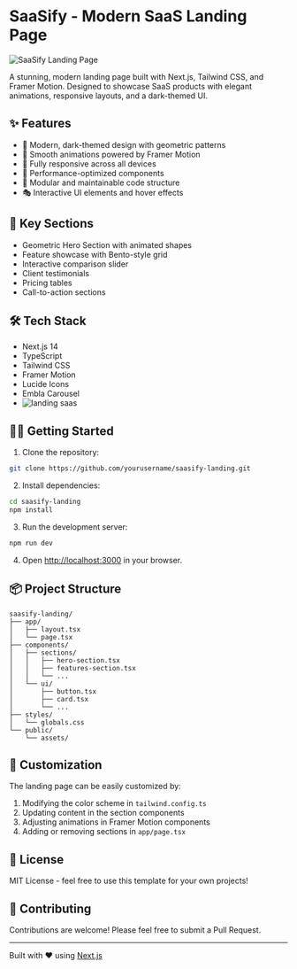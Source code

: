 # SaaSify - Modern SaaS Landing Page

![SaaSify Landing Page](public/placeholder-logo.png)

A stunning, modern landing page built with Next.js, Tailwind CSS, and Framer Motion. Designed to showcase SaaS products with elegant animations, responsive layouts, and a dark-themed UI.

## ✨ Features

- 🎨 Modern, dark-themed design with geometric patterns
- 🌊 Smooth animations powered by Framer Motion
- 📱 Fully responsive across all devices
- 🎯 Performance-optimized components
- 🔧 Modular and maintainable code structure
- 🎭 Interactive UI elements and hover effects

## 🚀 Key Sections

- Geometric Hero Section with animated shapes
- Feature showcase with Bento-style grid
- Interactive comparison slider
- Client testimonials
- Pricing tables
- Call-to-action sections

## 🛠️ Tech Stack

- Next.js 14
- TypeScript
- Tailwind CSS
- Framer Motion
- Lucide Icons
- Embla Carousel
- ![landing saas](https://github.com/user-attachments/assets/3583e655-36cb-4aaf-8c00-cd1131703145)


## 🏃‍♂️ Getting Started

1. Clone the repository:

```bash
git clone https://github.com/yourusername/saasify-landing.git
```

2. Install dependencies:

```bash
cd saasify-landing
npm install
```

3. Run the development server:

```bash
npm run dev
```

4. Open [http://localhost:3000](http://localhost:3000) in your browser.

## 📦 Project Structure

```
saasify-landing/
├── app/
│   ├── layout.tsx
│   └── page.tsx
├── components/
│   ├── sections/
│   │   ├── hero-section.tsx
│   │   ├── features-section.tsx
│   │   └── ...
│   └── ui/
│       ├── button.tsx
│       ├── card.tsx
│       └── ...
├── styles/
│   └── globals.css
└── public/
    └── assets/
```

## 🎨 Customization

The landing page can be easily customized by:

1. Modifying the color scheme in `tailwind.config.ts`
2. Updating content in the section components
3. Adjusting animations in Framer Motion components
4. Adding or removing sections in `app/page.tsx`

## 📄 License

MIT License - feel free to use this template for your own projects!

## 🤝 Contributing

Contributions are welcome! Please feel free to submit a Pull Request.

---

Built with ❤️ using [Next.js](https://nextjs.org/)
